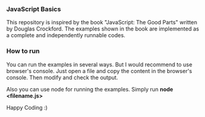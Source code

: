 ### JavaScript Basics

This repository is inspired by the book "JavaScript: The Good Parts" written by Douglas Crockford.
The examples shown in the book are implemented as a complete and independently runnable codes.


### How to run

You can run the examples in several ways. But I would recommend to use browser's console.
Just open a file and copy the content in the browser's console. Then modify and check the output. 

Also you can use node for running the examples. Simply run <b>node &lt;filename.js&gt;</b>


Happy Coding :)

